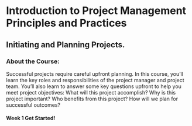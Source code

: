 # Introduction to Project Management Principles and Practices
## Initiating and Planning Projects.
### About the Course:
Successful projects require careful upfront planning. In this course, you’ll learn the key roles and responsibilities of the project manager and project team. You’ll also learn to answer some key questions upfront to help you meet project objectives: What will this project accomplish? Why is this project important? Who benefits from this project? How will we plan for successful outcomes?

#### Week 1 Get Started!
